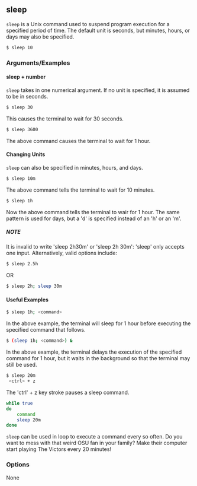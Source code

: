 ---
---

sleep
--

`sleep` is a Unix command used to suspend program execution for a specified period of time. The default unit is seconds, but minutes, hours, or days may also be specified. 


~~~ bash
$ sleep 10
~~~

<!--more-->

### Arguments/Examples


#### sleep + number
`sleep` takes in one numerical argument. If no unit is specified, it is assumed to be in seconds.

~~~ bash
$ sleep 30
~~~
This causes the terminal to wait for 30 seconds.

~~~ bash 
$ sleep 3600
~~~
The above command causes the terminal to wait for 1 hour.



#### Changing Units
`sleep` can also be specified in minutes, hours, and days.

~~~ bash
$ sleep 10m
~~~
The above command tells the terminal to wait for 10 minutes.

~~~ bash
$ sleep 1h
~~~
Now the above command tells the terminal to wair for 1 hour. The same pattern is used for days, but a 'd' is specified instead of an 'h' or an 'm'. 


##### NOTE
It is invalid to write 'sleep 2h30m' or 'sleep 2h 30m': 'sleep' only accepts one input. Alternatively, valid options include:

~~~ bash 
$ sleep 2.5h
~~~

OR

~~~ bash
$ sleep 2h; sleep 30m
~~~



#### Useful Examples

~~~ bash
$ sleep 1h; <command>
~~~

In the above example, the terminal will sleep for 1 hour before executing the specified command that follows. 

~~~ bash
$ (sleep 1h; <command>) &
~~~

In the above example, the terminal delays the execution of the specified command for 1 hour, but it waits in the background so that the terminal may still be used. 

~~~ bash
$ sleep 20m
 <ctrl> + z
~~~
 The 'ctrl' + z key stroke pauses a sleep command. 


~~~ bash
while true
do
    command
    sleep 20m
done
~~~
`sleep` can be used in loop to execute a command every so often. Do you want to mess with that weird OSU fan in your family? Make their computer start playing The Victors every 20 minutes!




### Options
None
